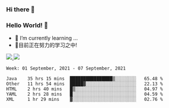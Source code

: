 ### Hi there 👋
### Hello World! 🙌

- 🌱 I’m currently learning ...
- 📖目前正在努力的学习之中!

<a href="https://github.com/anuraghazra/github-readme-stats">
  <img src="https://github-readme-stats.vercel.app/api?username=keyboardWithDream&show_icons=true&repo=github-readme-stats" />
</a>
<a href="https://github.com/anuraghazra/convoychat">
  <img src="https://github-readme-stats.vercel.app/api/top-langs/?username=keyboardWithDream&layout=compact&repo=convoychat" />
</a>



<!--START_SECTION:waka-->
```text
Week: 01 September, 2021 - 07 September, 2021

Java    35 hrs 15 mins  ████████████████▒░░░░░░░░   65.48 % 
Other   11 hrs 54 mins  █████▓░░░░░░░░░░░░░░░░░░░   22.13 % 
HTML    2 hrs 40 mins   █▒░░░░░░░░░░░░░░░░░░░░░░░   04.97 % 
YAML    2 hrs 28 mins   █░░░░░░░░░░░░░░░░░░░░░░░░   04.59 % 
XML     1 hr 29 mins    ▓░░░░░░░░░░░░░░░░░░░░░░░░   02.76 % 
```
<!--END_SECTION:waka-->
